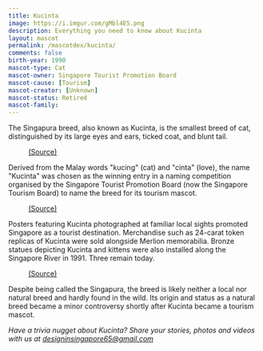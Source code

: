 ```yaml
---
title: Kucinta
image: https://i.imgur.com/gMbl4E5.png
description: Everything you need to know about Kucinta
layout: mascot
permalink: /mascotdex/kucinta/
comments: false
birth-year: 1990
mascot-type: Cat
mascot-owner: Singapore Tourist Promotion Board
mascot-cause: [Tourism]
mascot-creator: [Unknown]
mascot-status: Retired
mascot-family: 
---
```


The Singapura breed, also known as Kucinta, is the smallest breed of cat, distinguished by its large eyes and ears, ticked coat, and blunt tail.

<figure>
<img src="https://i.imgur.com/MvYudx2.jpg" alt="">
<figcaption><a href="https://www.nas.gov.sg/archivesonline/posters/record-details/3099518a-115c-11e3-83d5-0050568939ad " target="_blank">(Source)</a></figcaption>
</figure>

Derived from the Malay words "kucing" (cat) and "cinta" (love), the name "Kucinta" was chosen as the winning entry in a naming competition organised by the Singapore Tourist Promotion Board (now the Singapore Tourism Board) to name the breed for its tourism mascot.

<figure>
<img src="https://i.imgur.com/DHibKgI.jpg" alt="">
<figcaption><a href="https://www.nas.gov.sg/archivesonline/photographs/record-details/5f948c1e-1162-11e3-83d5-0050568939ad " target="_blank">(Source)</a></figcaption>
</figure>

Posters featuring Kucinta photographed at familiar local sights promoted Singapore as a tourist destination. Merchandise such as 24-carat token replicas of Kucinta were sold alongside Merlion memorabilia. Bronze statues depicting Kucinta and kittens were also installed along the Singapore River in 1991. Three remain today.

<figure>
<img src="https://i.imgur.com/W2frprs.jpg" alt="">
<figcaption><a href="https://www.nas.gov.sg/archivesonline/photographs/record-details/8ab61fe8-1162-11e3-83d5-0050568939ad" target="_blank">(Source)</a></figcaption>
</figure>


Despite being called the Singapura, the breed is likely neither a local nor natural breed and hardly found in the wild. Its origin and status as a natural breed became a minor controversy shortly after Kucinta became a tourism mascot.


<i>Have a trivia nugget about Kucinta? Share your stories, photos and videos with us at designinsingapore65@gmail.com</i>
